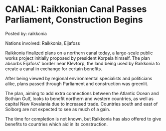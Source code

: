 # CANAL: Raikkonian Canal Passes Parliament, Construction Begins

Posted by: raikkonia

Nations involved: Raikkonia, Eijafoss

Raikkonia finalized plans on a northern canal today, a large-scale public works project initially proposed by president Korpela himself. The plan absorbs Eijafoss' border near Klevtorp, the land being used by Raikkonia to create a canal in exchange for certain benefits.

After being viewed by regional environmental specialists and politicians alike, plans passed through Parliament and construction was greenlit.

The plan, aiming to add extra connections between the Atlantic Ocean and Bothian Gulf, looks to benefit northern and western countries, as well as capital New Kovalania due to increased trade. Countries south and east of Solborg are not expected to see as much of a gain.

The time for completion is not known, but Raikkonia has also offered to give benefits to countries which aid in its construction.